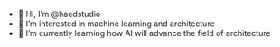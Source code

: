- 👋 Hi, I’m @haedstudio
- 👀 I’m interested in machine learning and architecture
- 🌱 I’m currently learning how AI will advance the field of architecture


<!---
haedstudio/haedstudio is a ✨ special ✨ repository because its `README.md` (this file) appears on your GitHub profile.
You can click the Preview link to take a look at your changes.
--->
